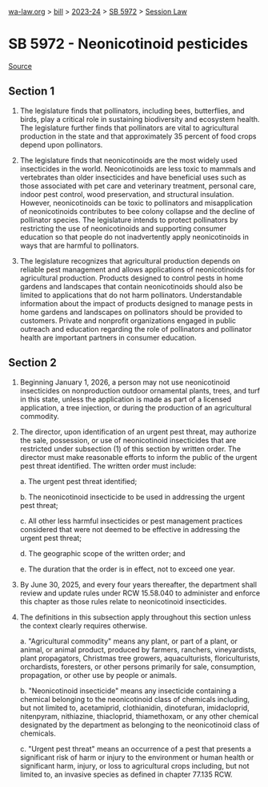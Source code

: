 [wa-law.org](/) > [bill](/bill/) > [2023-24](/bill/2023-24/) > [SB 5972](/bill/2023-24/sb/5972/) > [Session Law](/bill/2023-24/sb/5972/S.SL/)

# SB 5972 - Neonicotinoid pesticides

[Source](http://lawfilesext.leg.wa.gov/biennium/2023-24/Pdf/Bills/Session%20Laws/Senate/5972-S.SL.pdf)

## Section 1
1. The legislature finds that pollinators, including bees, butterflies, and birds, play a critical role in sustaining biodiversity and ecosystem health. The legislature further finds that pollinators are vital to agricultural production in the state and that approximately 35 percent of food crops depend upon pollinators.

2. The legislature finds that neonicotinoids are the most widely used insecticides in the world. Neonicotinoids are less toxic to mammals and vertebrates than older insecticides and have beneficial uses such as those associated with pet care and veterinary treatment, personal care, indoor pest control, wood preservation, and structural insulation. However, neonicotinoids can be toxic to pollinators and misapplication of neonicotinoids contributes to bee colony collapse and the decline of pollinator species. The legislature intends to protect pollinators by restricting the use of neonicotinoids and supporting consumer education so that people do not inadvertently apply neonicotinoids in ways that are harmful to pollinators.

3. The legislature recognizes that agricultural production depends on reliable pest management and allows applications of neonicotinoids for agricultural production. Products designed to control pests in home gardens and landscapes that contain neonicotinoids should also be limited to applications that do not harm pollinators. Understandable information about the impact of products designed to manage pests in home gardens and landscapes on pollinators should be provided to customers. Private and nonprofit organizations engaged in public outreach and education regarding the role of pollinators and pollinator health are important partners in consumer education.

## Section 2
1. Beginning January 1, 2026, a person may not use neonicotinoid insecticides on nonproduction outdoor ornamental plants, trees, and turf in this state, unless the application is made as part of a licensed application, a tree injection, or during the production of an agricultural commodity.

2. The director, upon identification of an urgent pest threat, may authorize the sale, possession, or use of neonicotinoid insecticides that are restricted under subsection (1) of this section by written order. The director must make reasonable efforts to inform the public of the urgent pest threat identified. The written order must include:

    a. The urgent pest threat identified;

    b. The neonicotinoid insecticide to be used in addressing the urgent pest threat;

    c. All other less harmful insecticides or pest management practices considered that were not deemed to be effective in addressing the urgent pest threat;

    d. The geographic scope of the written order; and

    e. The duration that the order is in effect, not to exceed one year.

3. By June 30, 2025, and every four years thereafter, the department shall review and update rules under RCW 15.58.040 to administer and enforce this chapter as those rules relate to neonicotinoid insecticides.

4. The definitions in this subsection apply throughout this section unless the context clearly requires otherwise.

    a. "Agricultural commodity" means any plant, or part of a plant, or animal, or animal product, produced by farmers, ranchers, vineyardists, plant propagators, Christmas tree growers, aquaculturists, floriculturists, orchardists, foresters, or other persons primarily for sale, consumption, propagation, or other use by people or animals.

    b. "Neonicotinoid insecticide" means any insecticide containing a chemical belonging to the neonicotinoid class of chemicals including, but not limited to, acetamiprid, clothianidin, dinotefuran, imidacloprid, nitenpyram, nithiazine, thiacloprid, thiamethoxam, or any other chemical designated by the department as belonging to the neonicotinoid class of chemicals.

    c. "Urgent pest threat" means an occurrence of a pest that presents a significant risk of harm or injury to the environment or human health or significant harm, injury, or loss to agricultural crops including, but not limited to, an invasive species as defined in chapter 77.135 RCW.
